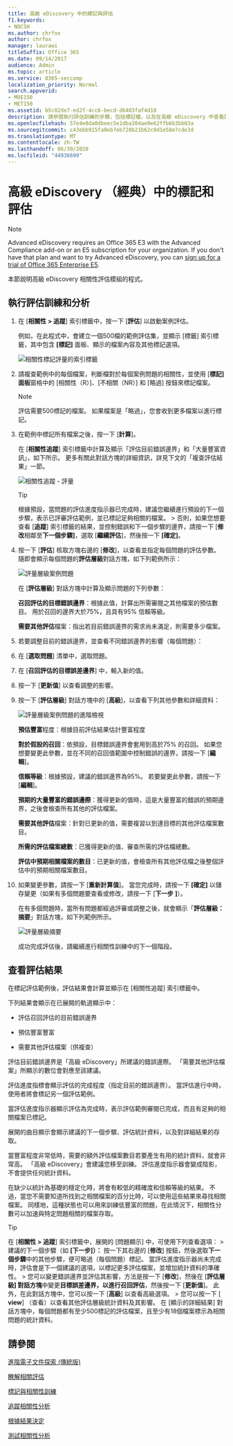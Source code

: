 ```yaml
---
title: 高級 eDiscovery 中的標記與評估
f1.keywords:
- NOCSH
ms.author: chrfox
author: chrfox
manager: laurawi
titleSuffix: Office 365
ms.date: 09/14/2017
audience: Admin
ms.topic: article
ms.service: O365-seccomp
localization_priority: Normal
search.appverid:
- MOE150
- MET150
ms.assetid: b5c82de7-ed2f-4cc6-becd-db403faf4d18
description: 請參閱執行評估訓練的步驟，包括標記檔，以及在高級 eDiscovery 中查看評估結果。
ms.openlocfilehash: 57e4e8da0dbeec5e1dba384ae0e62ffb6b3bb03a
ms.sourcegitcommit: c43ebb915fa0eb7eb720b21b62c0d1e58e7cde3d
ms.translationtype: MT
ms.contentlocale: zh-TW
ms.lasthandoff: 06/30/2020
ms.locfileid: "44936690"
---
```

# <a name="tagging-and-assessment-in-advanced-ediscovery-classic"></a>高級 eDiscovery （經典）中的標記和評估

> [!NOTE]
> Advanced eDiscovery requires an Office 365 E3 with the Advanced Compliance add-on or an E5 subscription for your organization. If you don't have that plan and want to try Advanced eDiscovery, you can [sign up for a trial of Office 365 Enterprise E5](https://go.microsoft.com/fwlink/p/?LinkID=698279). 
  
本節說明高級 eDiscovery 相關性評估模組的程式。 
  
## <a name="performing-assessment-training-and-analysis"></a>執行評估訓練和分析

1. 在 [**相關性 \> 追蹤**] 索引標籤中，按一下 [**評估**] 以啟動案例評估。 
    
    例如，在此程式中，會建立一個500檔的範例評估集，並顯示 [標籤] 索引標籤，其中包含 **[標記]** 面板、顯示的檔案內容及其他標記選項。 
    
    ![相關性標記評量的索引標籤](../media/c8acf891-b1cd-4344-816c-eabb8cbbe742.png)
  
2. 請複查範例中的每個檔案，判斷檔對於每個案例問題的相關性，並使用 [**標記] 面板**窗格中的 [相關性（R）]、[不相關（NR）] 和 [略過] 按鈕來標記檔案。 
    
    > [!NOTE]
    >  評估需要500標記的檔案。 如果檔案是「略過」，您會收到更多檔案以進行標記。 
  
3. 在範例中標記所有檔案之後，按一下 [**計算**]。 
    
    在 [**相關性追蹤**] 索引標籤中計算及顯示「評估目前錯誤邊界」和「大量豐富資訊」，如下所示。 更多有關此對話方塊的詳細資訊，詳見下文的「複查評估結果」一節。 
    
    ![相關性追蹤 - 評量](../media/da911ba5-8678-40d6-9ad5-fd0b058355c1.png)
  
    > [!TIP]
    > 根據預設，當問題的評估進度指示器已完成時，建議您繼續進行預設的下一個步驟，表示已評審評估範例，並已標記足夠相關的檔案。 > 否則，如果您想要查看 [**追蹤**] 索引標籤的結果，並控制錯誤和下一個步驟的邊界，請按一下 [**修改**相鄰至**下一個步驟]**，選取 [**繼續評估**]，然後按一下 **[確定]**。 
  
1. 按一下 [**評估**] 核取方塊右邊的 [**修改**]，以查看並指定每個問題的評估參數。 隨即會顯示每個問題的**評估層級**對話方塊，如下列範例所示： 
    
    ![評量層級案例問題](../media/b7113fef-d125-4617-ae1b-c9eb0bf79aec.png)
  
    在 [**評估層級**] 對話方塊中計算及顯示問題的下列參數： 
    
    **召回評估的目標錯誤邊界**：根據此值，計算出所需審閱之其他檔案的預估數目。 用於召回的邊界大於75%，且具有95% 信賴等級。 
    
    **需要其他評估**檔案：指出若目前錯誤邊界的需求尚未滿足，則需要多少檔案。 
    
2. 若要調整目前的錯誤邊界，並查看不同錯誤邊界的影響（每個問題）：
    
1. 在 [**選取問題**] 清單中，選取問題。 
    
2. 在 [**召回評估的目標誤差邊界**] 中，輸入新的值。
    
3. 按一下 [**更新值**] 以查看調整的影響。 
    
3. 按一下 [**評估層級**] 對話方塊中的 [**高級**]，以查看下列其他參數和詳細資料： 
    
    ![評量層級案例問題的進階檢視](../media/577d7e0e-95df-48c2-9dec-bdeab5e801d8.png)
  
    **預估豐富**程度：根據目前評估結果估計豐富程度
    
    **對於假設的召回**：依預設，目標錯誤邊界會套用到高於75% 的召回。 如果您想要變更此參數，並在不同的召回值範圍中控制錯誤的邊界，請按一下 [**編輯**]。 
    
    **信賴等級**：根據預設，建議的錯誤邊界為95%。 若要變更此參數，請按一下 [**編輯**]。 
    
    **預期的大量豐富的錯誤邊際**：獲得更新的值時，這是大量豐富的錯誤的預期邊界，之後會檢查所有其他的評估檔案。
    
    **需要其他評估**檔案：針對已更新的值，需要複習以到達目標的其他評估檔案數目。
    
    **所需的評估檔案總數**：已獲得更新的值、審查所需的評估檔總數。
    
    **評估中預期相關檔案的數目**：已更新的值，會檢查所有其他評估檔之後整個評估中的預期相關檔案數目。
    
4. 如果變更參數，請按一下 [**重新計算值**]。 當您完成時，請按一下 **[確定]** 以儲存變更（如果有多個問題要查看或修改，請按一下 [**下一步** **]**）。 
    
    在有多個問題時，當所有問題都經過評審或調整之後，就會顯示「**評估層級：摘要**」對話方塊，如下列範例所示。 
    
    ![評量層級摘要](../media/4997b46d-10a5-4abc-b3b2-7b75a370eb9e.png)
  
    成功完成評估後，請繼續進行相關性訓練中的下一個階段。
    
## <a name="reviewing-assessment-results"></a>查看評估結果

在標記評估範例後，評估結果會計算並顯示在 [相關性追蹤] 索引標籤中。
  
下列結果會顯示在已展開的軌道顯示中： 
  
- 評估召回評估的目前錯誤邊界
    
- 預估豐富豐富
    
- 需要其他評估檔案（供複查）
    
評估目前錯誤邊界是「高級 eDiscovery」所建議的錯誤邊際。 「需要其他評估檔案」所顯示的數位會對應至該建議。
  
評估進度指標會顯示評估的完成程度（指定目前的錯誤邊界）。 當評估進行中時，使用者將會標記另一個評估範例。
  
當評估進度指示器顯示評估為完成時，表示評估範例審閱已完成，而且有足夠的相關檔案已標記。 
  
展開的曲目顯示會顯示建議的下一個步驟、評估統計資料，以及對詳細結果的存取。
  
當豐富程度非常低時，需要的額外評估檔案數目若要產生有用的統計資料，就會非常高。 「高級 eDiscovery」會建議您移至訓練。 評估進度指示器會變成陰影，不會提供任何統計資料。 
  
在缺少以統計為基礎的穩定化時，將會有較低的精確度和信賴等級的結果。 不過，當您不需要知道所找到之相關檔案的百分比時，可以使用這些結果來尋找相關檔案。 同樣地，這種狀態也可以用來訓練低豐富的問題，在此情況下，相關性分數可以加速與特定問題相關的檔案存取。
  
> [!TIP]
> 在 [**相關性 \> 追蹤**] 索引標籤中，展開的 [問題顯示] 中，可使用下列查看選項： > 建議的下一個步驟（如 **[下一步]）：** 按一下其右邊的 [**修改**] 按鈕，然後選取**下一個步驟**中的其他步驟，便可略過（每個問題）標記。 當評估進度指示器尚未完成時，評估會是下一個建議的選項，以標記更多評估檔案，並增加統計資料的準確性。 > 您可以變更錯誤邊界並評估其影響，方法是按一下 [**修改**]，然後在 [**評估層級] 對話方塊**中變更**目標誤差邊界，以進行召回評估**，然後按一下 [**更新值**]。 此外，在此對話方塊中，您可以按一下 [**高級**] 以查看高級選項。 > 您可以按一下 [ **view**] （查看）以查看其他評估層級統計資料及其影響。 在 [顯示的詳細結果] 對話方塊中，每個問題都有至少500標記的評估檔案，且至少有18個檔案標示為相關問題的統計資料。 
  
## <a name="see-also"></a>請參閱

[進階電子文件探索 (傳統版)](office-365-advanced-ediscovery.md)
  
[瞭解相關評估](assessment-in-relevance-in-advanced-ediscovery.md)
  
[標記與相關性訓練](tagging-and-relevance-training-in-advanced-ediscovery.md)
  
[追蹤相關性分析](track-relevance-analysis-in-advanced-ediscovery.md)
  
[根據結果決定](decision-based-on-the-results-in-advanced-ediscovery.md)
  
[測試相關性分析](test-relevance-analysis-in-advanced-ediscovery.md)

